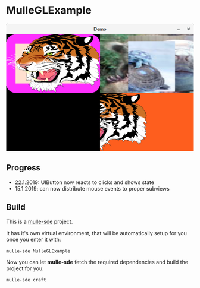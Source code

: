 # MulleGLExample

![screeny.png](screeny.png)


## Progress

* 22.1.2019: UIButton now reacts to clicks and shows state
* 15.1.2019: can now distribute mouse events to proper subviews


## Build

This is a [mulle-sde](https://mulle-sde.github.io/) project.

It has it's own virtual environment, that will be automatically setup for you
once you enter it with:

```
mulle-sde MulleGLExample
```

Now you can let **mulle-sde** fetch the required dependencies and build the 
project for you:

```
mulle-sde craft
```
